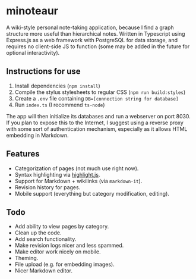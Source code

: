 # minoteaur

A wiki-style personal note-taking application, because I find a graph structure more useful than hierarchical notes.
Written in Typescript using Express.js as a web framework with PostgreSQL for data storage, and requires no client-side JS to function (some may be added in the future for optional interactivity).

## Instructions for use

1. Install dependencies (`npm install`)
2. Compile the stylus stylesheets to regular CSS (`npm run build:styles`)
3. Create a `.env` file containing `DB=[connection string for database]`
4. Run `index.ts` (I recommend `ts-node`)
 
The app will then initialize its databases and run a webserver on port 8030. 
If you plan to expose this to the Internet, I suggest using a reverse proxy with some sort of authentication mechanism, especially as it allows HTML embedding in Markdown.

## Features

* Categorization of pages (not much use right now).
* Syntax highlighting via [highlight.js](https://highlightjs.org/).
* Support for Markdown + wikilinks (via `markdown-it`).
* Revision history for pages.
* Mobile support (everything but category modification, editing).

## Todo

* Add ability to view pages by category.
* Clean up the code.
* Add search functionality.
* Make revision logs nicer and less spammed.
* Make editor work nicely on mobile.
* Theming.
* File upload (e.g. for embedding images).
* Nicer Markdown editor.